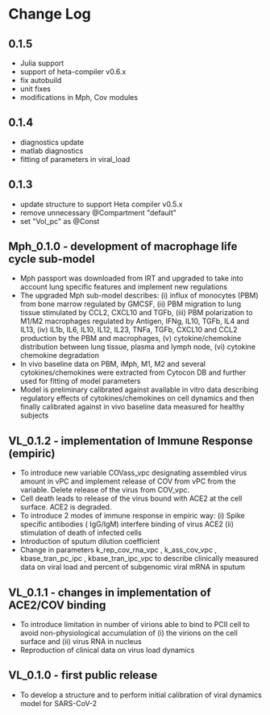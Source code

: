 # Change Log

## 0.1.5

- Julia support
- support of heta-compiler v0.6.x
- fix autobuild
- unit fixes
- modifications in Mph, Cov modules

## 0.1.4

- diagnostics update
- matlab diagnostics
- fitting of parameters in viral_load

## 0.1.3

- update structure to support Heta compiler v0.5.x
- remove unnecessary @Compartment "default"
- set "Vol_pc" as @Const

## Mph_0.1.0 - development of macrophage life cycle sub-model

- Mph passport was downloaded from IRT and upgraded to take into account lung specific features and implement new regulations
- The upgraded Mph sub-model describes: (i) influx of monocytes (PBM) from bone marrow regulated by GMCSF, (ii) PBM migration to lung tissue stimulated by CCL2, CXCL10 and TGFb, (iii) PBM polarization to M1/M2 macrophages regulated by Antigen, IFNg, IL10, TGFb, IL4 and IL13, (iv) IL1b, IL6, IL10, IL12, IL23, TNFa, TGFb, CXCL10 and CCL2 production by the PBM and macrophages, (v) cytokine/chemokine distribution between lung tissue, plasma and lymph node, (vi) cytokine chemokine degradation
- In vivo baseline data on PBM, iMph, M1, M2 and several cytokines/chemokines were extracted from Cytocon DB and further used for fitting of model parameters 
- Model is preliminary calibrated against available in vitro data describing regulatory effects of cytokines/chemokines on cell dynamics and then finally calibrated against in vivo baseline data measured for healthy subjects


## VL_0.1.2 - implementation of Immune Response (empiric)

- To introduce new variable COVass_vpc designating assembled virus amount in vPC and implement release of COV from vPC from the variable. Delete release of the virus from COV_vpc.
- Cell death leads to release of the virus bound with ACE2 at the cell surface. ACE2 is degraded. 
- To introduce 2 modes of immune response in empiric way: (i) Spike specific antibodies ( IgG/IgM) interfere binding of virus ACE2 (ii) stimulation of death of infected cells
- Introduction of sputum dilution coefficient
- Change in parameters k_rep_cov_rna_vpc , k_ass_cov_vpc , kbase_tran_pc_ipc , kbase_tran_ipc_vpc to describe clinically measured data on viral load and percent of subgenomic viral mRNA in sputum

## VL_0.1.1 - changes in implementation of ACE2/COV binding

- To introduce limitation in number of virions able to bind to PCII cell to avoid non-physiological accumulation of (i) the virions on the cell surface and (ii) virus RNA in nucleus
- Reproduction of clinical data on virus load dynamics

## VL_0.1.0 - first public release

- To develop a structure and to perform initial calibration of viral dynamics model for SARS-CoV-2
